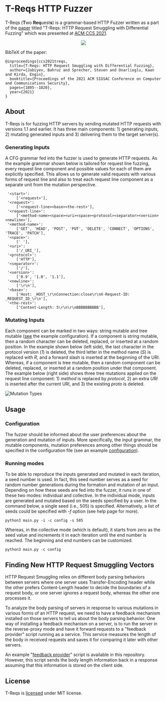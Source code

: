 # T-Reqs HTTP Fuzzer
T-Reqs (**T**wo **Req**uest**s**) is a grammar-based HTTP Fuzzer written as a part of the [paper](http://seclab.nu/static/publications/ccs2021treqs.pdf) titled "T-Reqs: HTTP Request Smuggling with Differential Fuzzing" which was presented at [ACM CCS 2021](https://www.sigsac.org/ccs/CCS2021/accepted-papers.html).

<p align="center">
  <img src="logo-treqs.png" />
</p>

BibTeX of the paper:
```
@inproceedings{ccs2021treqs,
  title={T-Reqs: HTTP Request Smuggling with Differential Fuzzing},
  author={Jabiyev, Bahruz and Sprecher, Steven and Onarlioglu, Kaan and Kirda, Engin},
  booktitle={Proceedings of the 2021 ACM SIGSAC Conference on Computer and Communications Security},
  pages={1805--1820},
  year={2021}
}
```

## About
T-Reqs is for fuzzing HTTP servers by sending mutated HTTP requests with versions 1.1 and earlier. It has three main components: 1) generating inputs, 2) mutating generated inputs and 3) delivering them to the target server(s). 

### Generating Inputs
A CFG grammar fed into the fuzzer is used to generate HTTP requests. As the example grammar shown below is tailored for request line fuzzing, every request line component and possible values for each of them are explicitly specified. This allows us to generate valid requests with various forms of request line and also to treat each request line component as a separate unit from the mutation perspective.

```     	
 '<start>':
     ['<request>'],
 '<request>':
     ['<request-line><base><the-rest>'],
 '<request-line>':
     ['<method-name><space><uri><space><protocol><separator><version><newline>'],
 '<method-name>':
     ['GET', 'HEAD', 'POST', 'PUT', 'DELETE', 'CONNECT', 'OPTIONS', 'TRACE', 'PATCH'],
 '<space>':
     [' '],
 '<uri>':
     ['/_URI_'],
 '<protocol>':
     ['HTTP'],
 '<separator>':
     ['/'],
 '<version>':
     ['0.9', '1.0', '1.1'],
 '<newline>':
     ['\r\n'],
 '<base>':
     ['Host: _HOST_\r\nConnection:close\r\nX-Request-ID: _REQUEST_ID_\r\n'],
 '<the-rest>':
     ['Content-Length: 5\r\n\r\nBBBBBBBBBB'],
```
### Mutating Inputs
Each component can be marked in two ways: string mutable and tree mutable ([see](../main/config) the example configuration). If a component is string mutable, then a random character can be deleted, replaced, or inserted at a random position. In the example shown below (left side), the last character in the protocol version (*1*) is deleted, the third letter in the method name (*S*) is replaced with *R*, and a forward slash is inserted at the beginning of the URI. Whereas, if a component is tree mutable, then a random component can be deleted, replaced, or inserted at a random position under that component. The example below (right side) shows three tree mutations applied on the request line component: 1) *method* is replaced by *protocol*, 2) an extra *URI* is inserted after the current URI, and 3) the existing *proto* is deleted. 

![Mutation Types](figs/mutation-types.png) 

## Usage

### Configuration
The fuzzer should be informed about the user preferences about the generation and mutation of inputs. More specifically, the input grammar, the mutable components, mutation preferences among other things should be specified in the configuration file (see an example [configuration](../main/config)). 

### Running modes
To be able to reproduce the inputs generated and mutated in each iteration, a seed number is used. In fact, this seed number serves as a seed for random number generations during the formation and mutation of an input. Depending on how these seeds are fed into the fuzzer, it runs in one of these two modes: individual and collective. In the individual mode, inputs are generated and mutated based on the seeds specified by a user. In the command below, a single seed (i.e., 505) is specified. Alternatively, a list of seeds could be specified with *-f* option (see help page for more).

```
python3 main.py -i -c config -s 505
``` 

Whereas, in the collective mode (which is default), it starts from zero as the seed value and increments it in each iteration until the end number is reached. The beginning and end numbers can be customized. 

```
python3 main.py -c config
``` 

## Finding New HTTP Request Smuggling Vectors
HTTP Request Smuggling relies on different body parsing behaviors between servers where one server uses Transfer-Encoding header while the other prefers Content-Length header to decide the boundaries of a request body, or one server ignores a request body, whereas the other one processes it. 

To analyze the body parsing of servers in response to various mutations in various forms of an HTTP request, we need to have a feedback mechanism installed on those servers to tell us about the body parsing behavior. One way of installing a feedback mechanism on a server, is to run the server in the reverse-proxy mode and have it forward requests to a "feedback provider" script running as a service. This service measures the length of the body in received requests and saves it for comparing it later with other servers.

An example "[feedback provider](../main/code/feedback-server.py)" script is available in this repository. However, this script sends the body length information back in a response assuming that this information is stored on the client side.

## License
T-Reqs is [licensed](LICENSE) under MIT license.
